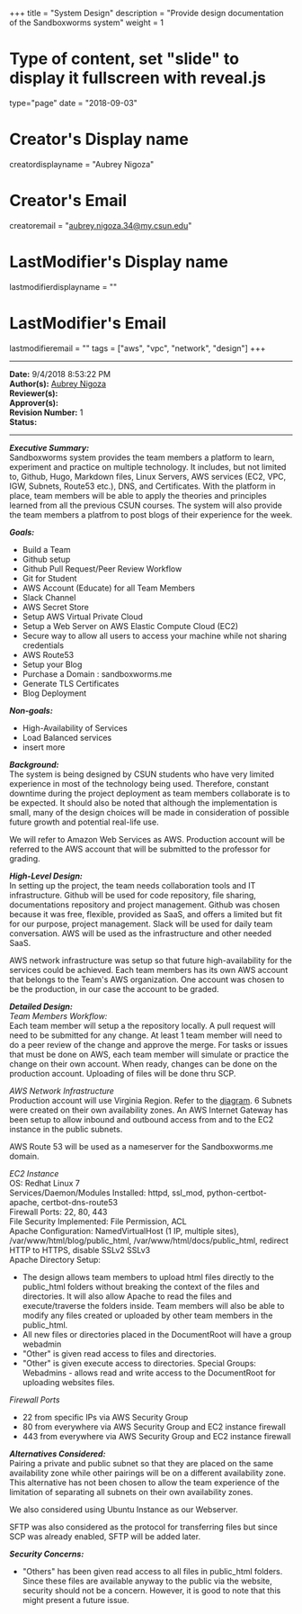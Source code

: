 +++
title = "System Design"
description = "Provide design documentation of the Sandboxworms system"
weight = 1
# Type of content, set "slide" to display it fullscreen with reveal.js
type="page"
date = "2018-09-03"
# Creator's Display name
creatordisplayname = "Aubrey Nigoza"
# Creator's Email
creatoremail = "aubrey.nigoza.34@my.csun.edu"
# LastModifier's Display name
lastmodifierdisplayname = ""
# LastModifier's Email
lastmodifieremail = ""
tags = ["aws", "vpc", "network", "design"]
+++

----------
**Date:** 9/4/2018 8:53:22 PM  
**Author(s):** [Aubrey Nigoza](mailto:aubrey.nigoza.34@my.csun.edu)  
**Reviewer(s):**  
**Approver(s):**  
**Revision Number:** 1  
**Status:**  

----------
***Executive Summary:***  
Sandboxworms system provides the team members a platform to learn, experiment and practice on multiple technology. It includes, but not limited to, Github, Hugo, Markdown files, Linux Servers, AWS services (EC2, VPC, IGW, Subnets, Route53 etc.), DNS, and Certificates. With the platform in place, team members will be able to apply the theories and principles learned from all the previous CSUN courses. The system will also provide the team members a platfrom to post blogs of their experience for the week.    

***Goals:***  
- Build a Team  
- Github setup  
- Github Pull Request/Peer Review Workflow  
- Git for Student  
- AWS Account (Educate) for all Team Members  
- Slack Channel  
- AWS Secret Store   
- Setup AWS Virtual Private Cloud  
- Setup a Web Server on AWS Elastic Compute Cloud (EC2)  
- Secure way to allow all users to access your machine while not sharing credentials  
- AWS Route53  
- Setup your Blog  
- Purchase a Domain : sandboxworms.me
- Generate TLS Certificates  
- Blog Deployment 

***Non-goals:***  
- High-Availability of Services   
- Load Balanced services   
- insert more  

***Background:***  
The system is being designed by CSUN students who have very limited experience in most of the technology being used. Therefore, constant downtime during the project deployment as team members collaborate is to be expected. It should also be noted that although the implementation is small, many of the design choices will be made in consideration of possible future growth and potential real-life use. 

We will refer to Amazon Web Services as AWS. Production account will be referred to the AWS account that will be submitted to the professor for grading.

***High-Level Design:***     
In setting up the project, the team needs collaboration tools and IT infrastructure. Github will be used for code repository, file sharing, documentations repository and project management. Github was chosen because it was free, flexible, provided as SaaS, and offers a limited but fit for our purpose, project management. Slack will be used for daily team conversation. AWS will be used as the infrastructure and other needed SaaS. 

AWS network infrastructure was setup so that future high-availability for the services could be achieved. Each team members has its own AWS account that belongs to the Team's AWS organization. One account was chosen to be the production, in our case the account to be graded.  


***Detailed Design:***  
*Team Members Workflow:*  
Each team member will setup a the repository locally. A pull request will need to be submitted for any change. At least 1 team member will need to do a peer review of the change and approve the merge. For tasks or issues that must be done on AWS, each team member will simulate or practice the change on their own account. When ready, changes can be done on the production account. Uploading of files will be done thru SCP.

*AWS Network Infrastructure*  
Production account will use Virginia Region. Refer to the [diagram](https://docs.sandboxworms.me/design/). 6 Subnets were created on their own availability zones. An AWS Internet Gateway has been setup to allow inbound and outbound access from and to the EC2 instance in the public subnets. 

AWS Route 53 will be used as a nameserver for the Sandboxworms.me domain. 

*EC2 Instance*  
OS: Redhat Linux 7  
Services/Daemon/Modules Installed: httpd, ssl_mod, python-certbot-apache, certbot-dns-route53  
Firewall Ports: 22, 80, 443  
File Security Implemented: File Permission, ACL  
Apache Configuration: NamedVirtualHost (1 IP, multiple sites), /var/www/html/blog/public_html, /var/www/html/docs/public_html, redirect HTTP to HTTPS, disable SSLv2 SSLv3  
Apache Directory Setup: 
- The design allows team members to upload html files directly to the public_html folders without breaking the context of the files and directories. It will also allow Apache to read the files and execute/traverse the folders inside. Team members will also be able to modify any files created or uploaded by other team members in the public_html. 
- All new files or directories placed in the DocumentRoot will have a group webadmin
- "Other" is given read access to files and directories.
- "Other" is given execute access to directories. 
Special Groups: Webadmins - allows read and write access to the DocumentRoot for uploading websites files.

*Firewall Ports*  
- 22 from specific IPs via AWS Security Group  
- 80 from everywhere via AWS Security Group and EC2 instance firewall  
- 443 from everywhere via AWS Security Group and EC2 instance firewall  

***Alternatives Considered:***  
Pairing a private and public subnet so that they are placed on the same availability zone while other pairings will be on a different availability zone. This alternative has not been chosen to allow the team experience of the limitation of separating all subnets on their own availability zones.

We also considered using Ubuntu Instance as our Webserver. 

SFTP was also considered as the protocol for transferring files but since SCP was already enabled, SFTP will be added later.

***Security Concerns:***  
- "Others" has been given read access to all files in public_html folders. Since these files are available anyway to the public via the website, security should not be a concern. However, it is good to note that this might present a future issue. 